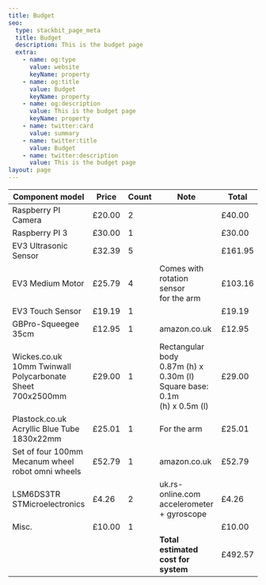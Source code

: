 ```yaml
---
title: Budget
seo:
  type: stackbit_page_meta
  title: Budget
  description: This is the budget page
  extra:
    - name: og:type
      value: website
      keyName: property
    - name: og:title
      value: Budget
      keyName: property
    - name: og:description
      value: This is the budget page
      keyName: property
    - name: twitter:card
      value: summary
    - name: twitter:title
      value: Budget
    - name: twitter:description
      value: This is the budget page
layout: page
---
```

  <div class="responsive-table">
    <table>
      <thead>
        <tr>
          <th>Component model</th>
          <th>Price</th>
          <th>Count</th>
          <th>Note</th>
          <th>Total</th>
        </tr>
      </thead>
      <tbody>
        <tr>
          <td>
            <span>Raspberry PI Camera</span>
          </td>
          <td>
            <span>£20.00</span>
          </td>
          <td>
            <span>2</span>
          </td>
          <td>
          </td>
          <td>
            <span>£40.00</span>
          </td>
        </tr>
        <tr>
          <td>
            <span>Raspberry PI 3</span>
          </td>
          <td>
            <span>£30.00</span>
          </td>
          <td>
            <span>1</span>
          </td>
          <td>
          </td>
          <td>
            <span>£30.00</span>
          </td>
        </tr>
        <tr>
          <td>
            <span>EV3 Ultrasonic Sensor</span>
          </td>
          <td>
            <span>£32.39</span>
          </td>
          <td>
            <span>5</span>
          </td>
          <td>
          </td>
          <td>
            <span>£161.95</span>
          </td>
        </tr>
        <tr>
          <td>
            <span>EV3 Medium Motor</span>
          </td>
          <td>
            <span>£25.79</span>
          </td>
          <td>
            <span>4</span>
          </td>
          <td>
            <span>Comes with rotation sensor<br> for the arm</span>
          </td>
          <td>
            <span>£103.16</span>
          </td>
        </tr>
        <tr>
          <td>
            <span>EV3 Touch Sensor</span>
          </td>
          <td>
            <span>£19.19</span>
          </td>
          <td>
            <span>1</span>
          </td>
          <td>
            <span></span>
          </td>
          <td>
            <span>£19.19</span>
          </td>
        </tr>
        <tr>
          <td>
            <span>GBPro-Squeegee 35cm</span>
          </td>
          <td>
            <span>£12.95</span>
          </td>
          <td>
            <span>1</span>
          </td>
          <td>
            <span>amazon.co.uk</span>
          </td>
          <td>
            <span>£12.95</span>
          </td>
        </tr>
        <tr>
          <td>
            <span>Wickes.co.uk 10mm Twinwall<br>
            Polycarbonate Sheet<br> 700x2500mm</span>
          </td>
          <td>
            <span>£29.00</span>
          </td>
          <td>
            <span>1</span>
          </td>
          <td>
            <span>Rectangular body
            <br>0.87m (h) x 0.30m (l)
            <br>Square base: 0.1m
            <br>(h) x 0.5m (l)
            </span>
          </td>
          <td>
            <span>£29.00</span>
          </td>
        </tr>
        <tr>
          <td>
            <span>Plastock.co.uk Acryllic Blue Tube<br>
            1830x22mm</span>
          </td>
          <td>
            <span>£25.01</span>
          </td>
          <td>
            <span>1</span>
          </td>
          <td>
            <span>For the arm</span>
          </td>
          <td>
            <span>£25.01</span>
          </td>
        </tr>
        <tr>
          <td>
            <span>Set of four 100mm
            Mecanum wheel<br>
            robot omni wheels</span>
          </td>
          <td>
            <span>£52.79</span>
          </td>
          <td>
            <span>1</span>
          </td>
          <td>
            <span>amazon.co.uk</span>
          </td>
          <td>
            <span>£52.79</span>
          </td>
        </tr>
        <tr>
          <td>
            <span>
            LSM6DS3TR STMicroelectronics
            </span>
          </td>
          <td>
            <span>£4.26</span>
          </td>
          <td>
            <span>2</span>
          </td>
          <td>
            <span>uk.rs-online.com<br>
            accelerometer +
            gyroscope
            </span>
          </td>
          <td>
            <span>£4.26</span>
          </td>
        </tr>
        <tr>
          <td>
            <span>
            Misc.
            </span>
          </td>
          <td>
            <span>£10.00</span>
          </td>
          <td>
            <span>1</span>
          </td>
          <td>
            <span>
            </span>
          </td>
          <td>
            <span>£10.00</span>
          </td>
        </tr>
        <tr>
          <td>
            <span>
            </span>
          </td>
          <td>
            <span></span>
          </td>
          <td>
            <span></span>
          </td>
          <td>
            <span><strong>Total estimated cost for system</strong>
            </span>
          </td>
          <td>
            <span>£492.57</span>
          </td>
        </tr>
      </tbody>
    </table>
  </div>

